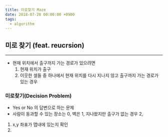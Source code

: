 ```yaml
---
title: 미로찾기 Maze
date: 2018-07-28 00:00:00 +0900
tags:
  - algorithm
---
```



## 미로 찾기 (feat. reucrsion)
---

- 현재 위치에서 출구까지 가는 경로가 있으려면
  1. 현재 위치가 출구
  2. 이웃한 셀들 중 하나에서 현재 위치를 다시 지나지 않고 출구까지 가는 경로가 있는 경우

### 미로찾기(Decision Problem)
- Yes or No 의 답변으로 하는 문제
- 사람이 동과할 수 있는 장소는 0, 벽은 1, 지나왔지만 출구가 없는 경우 2,


1. x,y 좌표가 맵내에 있는지 확인
2. 
